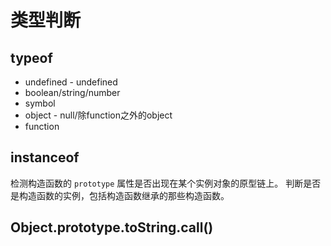 # 类型判断

## typeof

* undefined - undefined
* boolean/string/number
* symbol
* object - null/除function之外的object
* function

## instanceof

检测构造函数的 `prototype` 属性是否出现在某个实例对象的原型链上。
判断是否是构造函数的实例，包括构造函数继承的那些构造函数。

## Object.prototype.toString.call()
